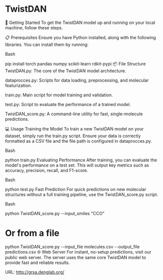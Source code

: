 # TwistDAN

🚀 Getting Started
To get the TwistDAN model up and running on your local machine, follow these steps.

📋 Prerequisites
Ensure you have Python installed, along with the following libraries. You can install them by running:

Bash

pip install torch pandas numpy scikit-learn rdkit-pypi
📦 File Structure
TwistDAN.py: The core of the TwistDAN model architecture.

dataprocces.py: Scripts for data loading, preprocessing, and molecular featurization.

train.py: Main script for model training and validation.

test.py: Script to evaluate the performance of a trained model.

TwistDAN_score.py: A command-line utility for fast, single-molecule predictions.

💻 Usage
Training the Model
To train a new TwistDAN model on your dataset, simply run the train.py script. Ensure your data is correctly formatted as a CSV file and the file path is configured in dataprocces.py.

Bash

python train.py
Evaluating Performance
After training, you can evaluate the model's performance on a test set. This will output key metrics such as accuracy, precision, recall, and F1-score.

Bash

python test.py
Fast Prediction
For quick predictions on new molecular structures without a full training pipeline, use the TwistDAN_score.py script.

Bash

python TwistDAN_score.py --input_smiles "CCO"
# Or from a file
python TwistDAN_score.py --input_file molecules.csv --output_file predictions.csv
🌐 Web Server
For instant, no-setup predictions, visit our public web server. The server uses the same core TwistDAN model to provide fast and reliable results.

URL: http://grsa.denglab.org/
